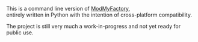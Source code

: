 This is a command line version of [ModMyFactory](https://github.com/Artentus/ModMyFactory),  
entirely written in Python with the intention of cross-platform compatibility.

The project is still very much a work-in-progress and not yet ready for public use.